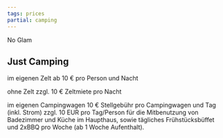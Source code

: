 ```yaml
---
tags: prices
partial: camping
---
```


<div class="h3">No Glam</div>

## Just Camping

im eigenen Zelt ab 10 € pro Person und Nacht

ohne Zelt zzgl. 10 € Zeltmiete pro Nacht

im eigenen Campingwagen 10 € Stellgebühr pro Campingwagen und Tag (inkl. Strom)
zzgl. 10 EUR pro Tag/Person für die Mitbenutzung von Badezimmer und Küche im Haupthaus, sowie tägliches Frühstücksbüffet und 2xBBQ pro Woche (ab 1 Woche Aufenthalt).
